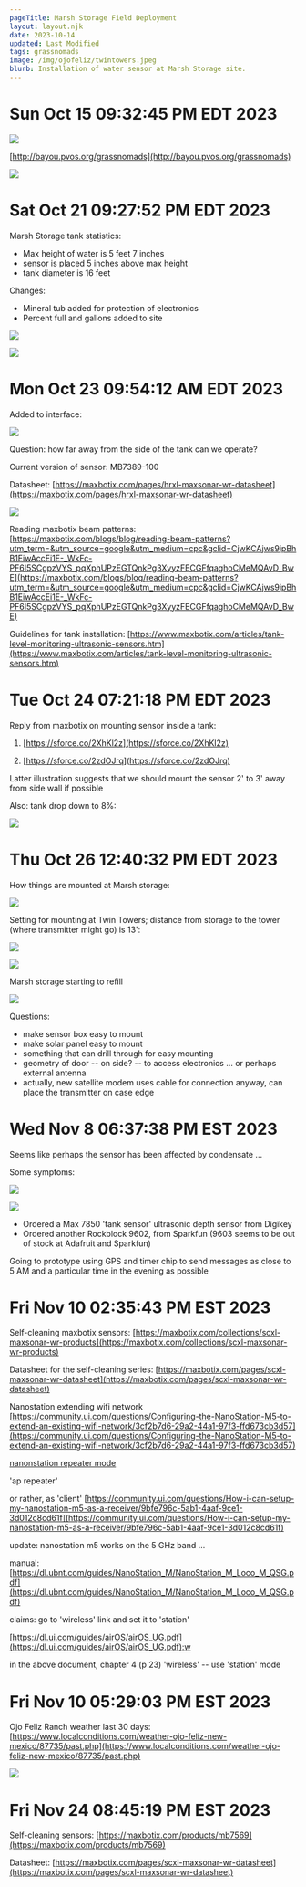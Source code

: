 ```yaml
---
pageTitle: Marsh Storage Field Deployment 
layout: layout.njk
date: 2023-10-14
updated: Last Modified 
tags: grassnomads 
image: /img/ojofeliz/twintowers.jpeg
blurb: Installation of water sensor at Marsh Storage site. 
---
```


# Sun Oct 15 09:32:45 PM EDT 2023

![](/img/ojofeliz/marsh_deploy.jpeg)

[http://bayou.pvos.org/grassnomads](http://bayou.pvos.org/grassnomads)

![](/img/ojofeliz/bayou_marsh.jpeg)


# Sat Oct 21 09:27:52 PM EDT 2023

Marsh Storage tank statistics:
- Max height of water is 5 feet 7 inches
- sensor is placed 5 inches above max height
- tank diameter is 16 feet

Changes:
- Mineral tub added for protection of electronics
- Percent full and gallons added to site

![](/img/ojofeliz/marsh_mineral.jpeg)

![](/img/ojofeliz/gallons.png)


# Mon Oct 23 09:54:12 AM EDT 2023

Added to interface:

![](/img/ojofelix/marsh_10_23.png)

Question: how far away from the side of the tank can we operate? 

Current version of sensor:  MB7389-100

Datasheet: [https://maxbotix.com/pages/hrxl-maxsonar-wr-datasheet](https://maxbotix.com/pages/hrxl-maxsonar-wr-datasheet)

![](/img/ojofeliz/mb7389_beam_pattern.png)

Reading maxbotix beam patterns: [https://maxbotix.com/blogs/blog/reading-beam-patterns?utm_term=&utm_source=google&utm_medium=cpc&gclid=CjwKCAjws9ipBhB1EiwAccEi1E-_WkFc-PF6I5SCgpzVYS_pqXphUPzEGTQnkPg3XyyzFECGFfqaghoCMeMQAvD_BwE](https://maxbotix.com/blogs/blog/reading-beam-patterns?utm_term=&utm_source=google&utm_medium=cpc&gclid=CjwKCAjws9ipBhB1EiwAccEi1E-_WkFc-PF6I5SCgpzVYS_pqXphUPzEGTQnkPg3XyyzFECGFfqaghoCMeMQAvD_BwE)

Guidelines for tank installation: [https://www.maxbotix.com/articles/tank-level-monitoring-ultrasonic-sensors.htm](https://www.maxbotix.com/articles/tank-level-monitoring-ultrasonic-sensors.htm)


# Tue Oct 24 07:21:18 PM EDT 2023

Reply from maxbotix on mounting sensor inside a tank:

1. [https://sforce.co/2XhKl2z](https://sforce.co/2XhKl2z)

2. [https://sforce.co/2zdOJrq](https://sforce.co/2zdOJrq)

Latter illustration suggests that we should mount the sensor 2' to 3' away from side wall if possible

Also: tank drop down to 8%:

![](/img/ojofeliz/tank_drop.png)


# Thu Oct 26 12:40:32 PM EDT 2023

How things are mounted at Marsh storage:

![](/img/ojofeliz/marsh_mounting.jpeg)

Setting for mounting at Twin Towers;  distance from storage to the tower (where transmitter might go) is 13':

![](/img/ojofeliz/twin_towers_span.jpeg)

![](/img/ojofeliz/float_switch.jpeg)

Marsh storage starting to refill

![](/img/ojofeliz/tank_depletion_refill.png)

Questions:
- make sensor box easy to mount
- make solar panel easy to mount 
- something that can drill through for easy mounting
- geometry of door -- on side? -- to access electronics ... or perhaps external antenna
- actually, new satellite modem uses cable for connection anyway, can place the transmitter on case edge

# Wed Nov  8 06:37:38 PM EST 2023

Seems like perhaps the sensor has been affected by condensate ...

Some symptoms:

![](/img/ojofeliz/ojo_freeze.png)

![](/img/ojofeliz/sensor_freeze_2.jpeg) 

- Ordered a Max 7850 'tank sensor' ultrasonic depth sensor from Digikey
- Ordered another Rockblock 9602, from Sparkfun (9603 seems to be out of stock at Adafruit and Sparkfun)

Going to prototype using GPS and timer chip to send messages as close to 5 AM and a particular time in the evening as possible


# Fri Nov 10 02:35:43 PM EST 2023

Self-cleaning maxbotix sensors: [https://maxbotix.com/collections/scxl-maxsonar-wr-products](https://maxbotix.com/collections/scxl-maxsonar-wr-products)

Datasheet for the self-cleaning series: [https://maxbotix.com/pages/scxl-maxsonar-wr-datasheet](https://maxbotix.com/pages/scxl-maxsonar-wr-datasheet)

Nanostation extending wifi network [https://community.ui.com/questions/Configuring-the-NanoStation-M5-to-extend-an-existing-wifi-network/3cf2b7d6-29a2-44a1-97f3-ffd673cb3d57](https://community.ui.com/questions/Configuring-the-NanoStation-M5-to-extend-an-existing-wifi-network/3cf2b7d6-29a2-44a1-97f3-ffd673cb3d57)

[nanonstation repeater mode](https://www.youtube.com/watch?v=U00ke3OAJ8o)

'ap repeater'

or rather, as 'client' [https://community.ui.com/questions/How-i-can-setup-my-nanostation-m5-as-a-receiver/9bfe796c-5ab1-4aaf-9ce1-3d012c8cd61f](https://community.ui.com/questions/How-i-can-setup-my-nanostation-m5-as-a-receiver/9bfe796c-5ab1-4aaf-9ce1-3d012c8cd61f)

update:  nanostation m5 works on the 5 GHz band ...

manual: [https://dl.ubnt.com/guides/NanoStation_M/NanoStation_M_Loco_M_QSG.pdf](https://dl.ubnt.com/guides/NanoStation_M/NanoStation_M_Loco_M_QSG.pdf)

claims: go to 'wireless' link and set it to 'station'

[https://dl.ui.com/guides/airOS/airOS_UG.pdf](https://dl.ui.com/guides/airOS/airOS_UG.pdf):w

in the above document, chapter 4 (p 23) 'wireless' -- use 'station' mode 


# Fri Nov 10 05:29:03 PM EST 2023

Ojo Feliz Ranch weather last 30 days: [https://www.localconditions.com/weather-ojo-feliz-new-mexico/87735/past.php](https://www.localconditions.com/weather-ojo-feliz-new-mexico/87735/past.php)

![](/img/ojofeliz/ojo_freeze.png)


# Fri Nov 24 08:45:19 PM EST 2023

Self-cleaning sensors: [https://maxbotix.com/products/mb7569](https://maxbotix.com/products/mb7569)

Datasheet: [https://maxbotix.com/pages/scxl-maxsonar-wr-datasheet](https://maxbotix.com/pages/scxl-maxsonar-wr-datasheet)
